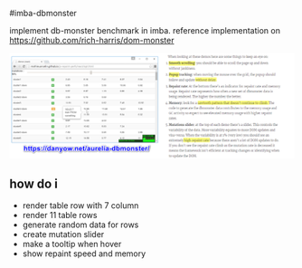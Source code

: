 #imba-dbmonster

implement db-monster benchmark in imba. reference implementation on https://github.com/rich-harris/dom-monster

![info](info.webp)

## how do i
- render table row with 7 column
- render 11 table rows
- generate random data for rows
- create mutation slider
- make a tooltip when hover
- show repaint speed and memory